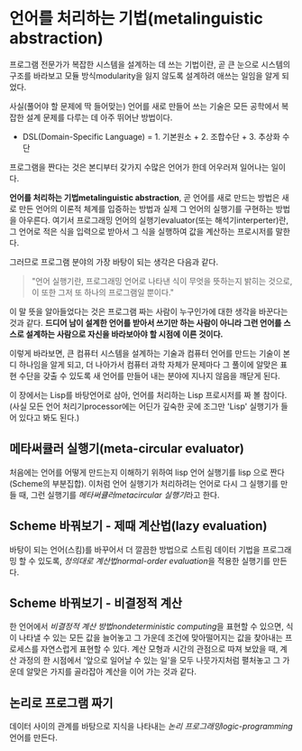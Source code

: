 # 언어를 처리하는 기법(metalinguistic abstraction)

프로그램 전문가가 복잡한 시스템을 설계하는 데 쓰는 기법이란, 곧 큰 눈으로 시스템의 구조를 바라보고 모듈 방식modularity을 잃지 않도록 설계하려 애쓰는 일임을 알게 되었다.

사실(풀어야 할 문제에 딱 들어맞는) 언어를 새로 만들어 쓰는 기술은 모든 공학에서 복잡한 설계 문제를 다루는 데 아주 뛰어난 방법이다.

- DSL(Domain-Specific Language) = 1. 기본원소 + 2. 조합수단 + 3. 추상화 수단

프로그램을 짠다는 것은 본디부터 갖가지 수많은 언어가 한데 어우러져 일어나는 일이다.

**언어를 처리하는 기법metalinguistic abstraction**, 곧 언어를 새로 만드는 방법은 새로 만든 언어의 이론적 체계를 입증하는 방법과 실제 그 언어의 실행기를 구현하는 방법을 아우른다. 여기서 프로그래밍 언어의 실행기evaluator(또는 해석기interperter)란, 그 언어로 적은 식을 입력으로 받아서 그 식을 실행하여 값을 계산하는 프로시저를 말한다.

그러므로 프로그램 분야의 가장 바탕이 되는 생각은 다음과 같다.

> "언어 실행기란, 프로그래밍 언어로 나타낸 식이 무엇을 뜻하는지 밝히는 것으로, 이 또한 그저 또 하나의 프로그램일 뿐이다."

이 말 뜻을 알아들었다는 것은 프로그램 짜는 사람이 누구인가에 대한 생각을 바꾼다는 것과 같다. **드디어 남이 설계한 언어를 받아서 쓰기만 하는 사람이 아니라 그런 언어를 스스로 설계하는 사람으로 자신을 바라보아야 할 시점에 이른 것이다.**

이렇게 바라보면, 큰 컴퓨터 시스템을 설계하는 기술과 컴퓨터 언어를 만드는 기술이 본디 하나임을 알게 되고, 더 나아가서 컴퓨터 과학 자체가 문제마다 그 풀이에 알맞은 표현 수단을 갖출 수 있도록 새 언어를 만들어 내는 분야에 지나지 않음을 깨닫게 된다.

이 장에서는 Lisp를 바탕언어로 삼아, 언어를 처리하는 Lisp 프로시저를 짜 볼 참이다. (사실 모든 언어 처리기processor에는 어딘가 깊숙한 곳에 조그만 'Lisp' 실행기가 들어 있다고 봐도 된다.)

## 메타써큘러 실행기(meta-circular evaluator)

처음에는 언어를 어떻게 만드는지 이해하기 위하여 lisp 언어 실행기를 lisp 으로 짠다 (Scheme의 부분집합). 이처럼 언어 실행기가 처리하려는 언어로 다시 그 실행기를 만들 때, 그런 실행기를 *메타써큘러metacircular 실행기*라고 한다.

## Scheme 바꿔보기 - 제때 계산법(lazy evaluation)

바탕이 되는 언어(스킴)를 바꾸어서 더 깔끔한 방법으로 스트림 데이터 기법을 프로그래밍 할 수 있도록, *정의대로 계산법normal-order evaluation*을 적용한 실행기를 만든다.

## Scheme 바꿔보기 - 비결정적 계산

한 언어에서 *비결정적 계산 방법nondeterministic computing*을 표현할 수 있으면, 식이 나타낼 수 있는 모든 값을 늘어놓고 그 가운데 조건에 맞아떨어지는 값을 찾아내는 프로세스를 자연스럽게 표현할 수 있다. 계산 모형과 시간의 관점으로 따져 보았을 때, 계산 과정의 한 시점에서 '앞으로 일어날 수 있는 일'을 모두 나뭇가지처럼 펼처놓고 그 가운데 알맞은 가지를 골라잡아 계산을 이어 가는 것과 같다.

## 논리로 프로그램 짜기

데이터 사이의 관계를 바탕으로 지식을 나타내는 *논리 프로그래밍logic-programming*언어를 만든다.
